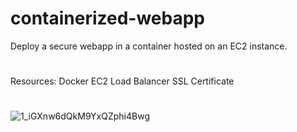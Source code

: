 # containerized-webapp
Deploy a secure webapp in a container hosted on an EC2 instance.
#
Resources:
Docker
EC2
Load Balancer
SSL Certificate

#
#

![1_iGXnw6dQkM9YxQZphi4Bwg](https://github.com/ennolan/containerized-webapp/assets/65167049/8825864b-af90-43a2-bcc6-1519115f44f4)
